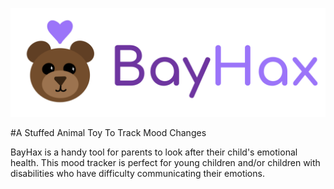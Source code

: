 ![banner](public/pages/pic/BayHaxTitle.png)

#A Stuffed Animal Toy To Track Mood Changes

BayHax is a handy tool for parents to look after their child's emotional health. This mood tracker is perfect for young children and/or children with disabilities who have difficulty communicating their emotions.
